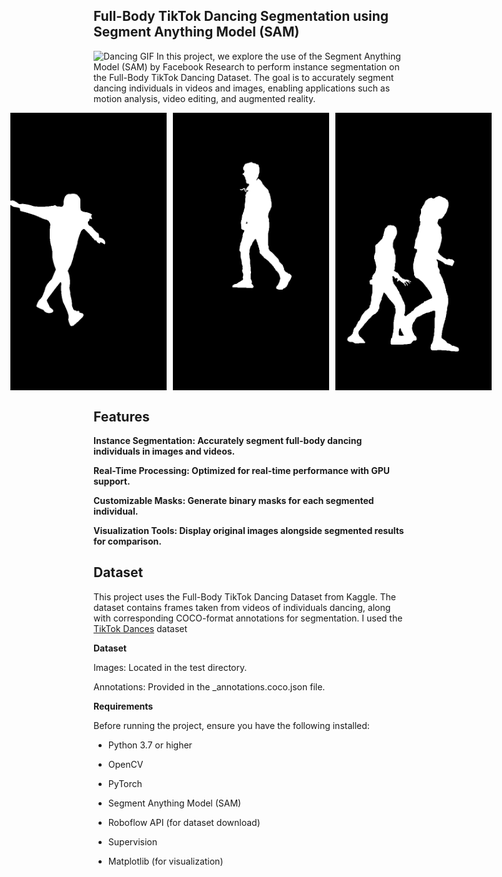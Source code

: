 ## Full-Body TikTok Dancing Segmentation using Segment Anything Model (SAM)
<img src="https://github.com/your-username/your-repo-name/blob/main/pics/dancing.gif" alt="Dancing GIF" width="600"/>
In this project, we explore the use of the Segment Anything Model (SAM) by Facebook Research to perform instance segmentation on the Full-Body TikTok Dancing Dataset. The goal is to accurately segment dancing individuals in videos and images, enabling applications such as motion analysis, video editing, and augmented reality.

<p align="center">
  <div style="display: flex; justify-content: center;">
    <img src="https://github.com/Jannat-Javed/SAM-TikTok-Body-Segmentation/blob/main/masks/67_00180.png" alt="Image 1" width="250" style="margin-right: 10px;"/>
    <img src="https://github.com/Jannat-Javed/SAM-TikTok-Body-Segmentation/blob/main/masks/734_00360.png" alt="Image 2" width="250" style="margin-right: 10px;"/>
    <img src="https://github.com/Jannat-Javed/SAM-TikTok-Body-Segmentation/blob/main/masks/741_00120.png" alt="Image 3" width="250"/>
  </div>
</p>

## Features

**Instance Segmentation: Accurately segment full-body dancing individuals in images and videos.**

**Real-Time Processing: Optimized for real-time performance with GPU support.**

**Customizable Masks: Generate binary masks for each segmented individual.**

**Visualization Tools: Display original images alongside segmented results for comparison.**


## Dataset

This project uses the Full-Body TikTok Dancing Dataset from Kaggle. The dataset contains frames taken from videos of individuals dancing, along with corresponding COCO-format annotations for segmentation. I used the [TikTok Dances](https://www.kaggle.com/datasets/tapakah68/segmentation-full-body-tiktok-dancing-dataset) dataset

**Dataset**

Images: Located in the test directory.

Annotations: Provided in the _annotations.coco.json file.


**Requirements**

Before running the project, ensure you have the following installed:

- Python 3.7 or higher

- OpenCV

- PyTorch

- Segment Anything Model (SAM)

- Roboflow API (for dataset download)

- Supervision

- Matplotlib (for visualization)
